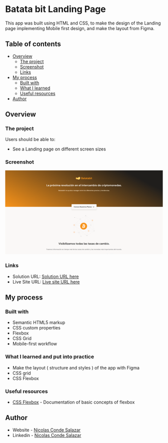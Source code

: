 # Batata bit Landing Page

This app was built using HTML and CSS, to make the design of the Landing page implementing Mobile first design, and make the layout from Figma.

## Table of contents

- [Overview](#overview)
  - [The project](#the-project)
  - [Screenshot](#screenshot)
  - [Links](#links)
- [My process](#my-process)
  - [Built with](#built-with)
  - [What I learned](#what-i-learned)
  - [Useful resources](#useful-resources)
- [Author](#author)


## Overview

### The project

Users should be able to:

- See a Landing page on different screen sizes

### Screenshot

![](./preview.png)

### Links

- Solution URL: [Solution URL here](https://github.com/ncondes/batata-bit)
- Live Site URL: [Live site URL here](https://ncondes.github.io/batata-bit/)

## My process

### Built with

- Semantic HTML5 markup
- CSS custom properties
- Flexbox
- CSS Grid
- Mobile-first workflow

### What I learned and put into practice

- Make the layout ( structure and styles ) of the app with Figma
- CSS grid
- CSS Flexbox

### Useful resources

- [CSS Flexbox](https://developer.mozilla.org/en-US/docs/Web/CSS/CSS_Flexible_Box_Layout/Basic_Concepts_of_Flexbox) - Documentation of basic concepts of flexbox


## Author

- Website - [Nicolas Conde Salazar](https://www.ncondes.com)
- Linkedin - [Nicolas Conde Salazar](https://www.linkedin.com/in/ncondes/)
